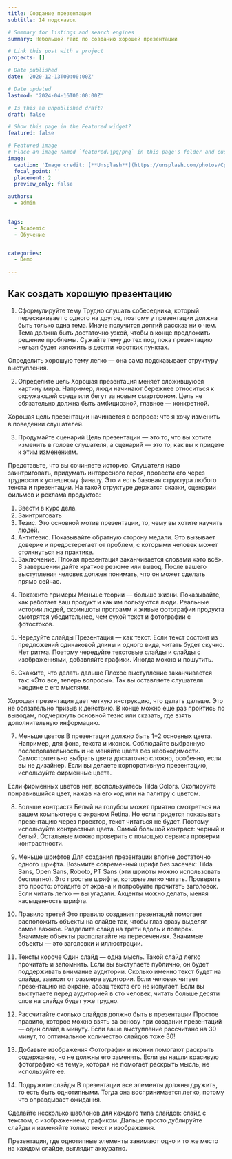 ```yaml
---
title: Создание презентации
subtitle: 14 подсказок

# Summary for listings and search engines
summary: Небольшой гайд по созданию хорошей презентации

# Link this post with a project
projects: []

# Date published
date: '2020-12-13T00:00:00Z'

# Date updated
lastmod: '2024-04-16T00:00:00Z'

# Is this an unpublished draft?
draft: false

# Show this page in the Featured widget?
featured: false

# Featured image
# Place an image named `featured.jpg/png` in this page's folder and customize its options here.
image:
  caption: 'Image credit: [**Unsplash**](https://unsplash.com/photos/CpkOjOcXdUY)'
  focal_point: ''
  placement: 2
  preview_only: false

authors:
  - admin
  

tags:
  - Academic
  - Обучение


categories:
  - Demo
  
---
```



## Как создать хорошую презентацию


1. Сформулируйте тему
Трудно слушать собеседника, который перескакивает с одного на другое, поэтому у презентации должна быть только одна тема. Иначе получится долгий рассказ ни о чем. Тема должна быть достаточно узкой, чтобы в конце предложить решение проблемы. Сужайте тему до тех пор, пока презентацию нельзя будет изложить в десяти коротких пунктах.

Определить хорошую тему легко — она сама подсказывает структуру выступления.

2. Определите цель
Хорошая презентация меняет сложившуюся картину мира. Например, люди начинают бережнее относиться к окружающей среде или бегут за новым смартфоном. Цель не обязательно должна быть амбициозной, главное — конкретной.

Хорошая цель презентации начинается с вопроса: что я хочу изменить в поведении слушателей.


3. Продумайте сценарий
Цель презентации — это то, что вы хотите изменить в голове слушателя, а сценарий — это то, как вы к придете к этим изменениям.

Представьте, что вы сочиняете историю. Слушателя надо заинтриговать, придумать интересного героя, провести его через трудности к успешному финалу. Это и есть базовая структура любого текста и презентации. На такой структуре держатся сказки, сценарии фильмов и реклама продуктов:
1) Ввести в курс дела. 
2) Заинтриговать
3) Тезис. Это основной мотив презентации, то, чему вы хотите научить людей.
4) Антитезис. Показывайте обратную сторону медали. Это вызывает доверие и предостерегает от проблем, с которыми человек может столкнуться на практике. 
5) Заключение. Плохая презентация заканчивается словами «это всё». В завершении дайте краткое резюме или вывод. После вашего выступления человек должен понимать, что он может сделать прямо сейчас. 

4. Покажите примеры
Меньше теории — больше жизни. Показывайте, как работает ваш продукт и как им пользуются люди. 
Реальные истории людей, скриншоты программ и живые фотографии продукта смотрятся убедительнее, чем сухой текст и фотографии с фотостоков. 

5. Чередуйте слайды
Презентация — как текст. Если текст состоит из предложений одинаковой длины и одного вида, читать будет скучно. Нет ритма. Поэтому чередуйте текстовые слайды и слайды с изображениями, добавляйте графики. Иногда можно и пошутить.


6. Скажите, что делать дальше
Плохое выступление заканчивается так: «Это все, теперь вопросы». Так вы оставляете слушателя наедине с его мыслями.

Хорошая презентация дает четкую инструкцию, что делать дальше. Это не обязательно призыв к действию. В конце можно еще раз пройтись по выводам, подчеркнуть основной тезис или сказать, где взять дополнительную информацию. 


7. Меньше цветов
В презентации должно быть 1−2 основных цвета. Например, для фона, текста и иконок. Соблюдайте выбранную последовательность и не меняйте цвета без необходимости. Самостоятельно выбрать цвета достаточно сложно, особенно, если вы не дизайнер. Если вы делаете корпоративную презентацию, используйте фирменные цвета.

Если фирменных цветов нет, воспользуйтесь Tilda Colors. Скопируйте понравившийся цвет, нажав на его код или на палитру с цветом.


8. Больше контраста
Белый на голубом может приятно смотреться на вашем компьютере с экраном Retina. Но если придется показывать презентацию через проектор, текст читаться не будет. Поэтому используйте контрастные цвета. Самый большой контраст: черный и белый. Остальные можно проверить с помощью сервиса проверки контрастности. 


9. Меньше шрифтов
Для создания презентации вполне достаточно одного шрифта. Возьмите современный шрифт без засечек: Tilda Sans, Open Sans, Roboto, PT Sans (эти шрифты можно использовать бесплатно). Это простые шрифты, которые легко читать. Проверить это просто: отойдите от экрана и попробуйте прочитать заголовок. Если читать легко — вы угадали. Акценты можно делать, меняя насыщенность шрифта.


10. Правило третей
Это правило создания презентаций помогает расположить объекты на слайде так, чтобы глаз сразу выделял самое важное. Разделите слайд на трети вдоль и поперек. Значимые объекты располагайте на пересечениях. Значимые объекты — это заголовки и иллюстрации. 


11. Тексты короче
Один слайд — одна мысль. Такой слайд легко прочитать и запомнить. Если вы выступаете публично, он будет поддерживать внимание аудитории. Сколько именно текст будет на слайде, зависит от размера аудитории. Если человек читает презентацию на экране, абзац текста его не испугает. Если вы выступаете перед аудиторией в сто человек, читать больше десяти слов на слайде будет уже трудно.


12. Рассчитайте сколько слайдов должно быть в презентации
Простое правило, которое можно взять за основу при создании презентаций — один слайд в минуту. Если ваше выступление рассчитано на 30 минут, то оптимальное количество слайдов тоже 30!


13. Добавьте изображения
Фотографии и иконки помогают раскрыть содержание, но не должны его заменять. Если вы нашли красивую фотографию «в тему», которая не помогает раскрыть мысль, не используйте ее.


14. Подружите слайды
В презентации все элементы должны дружить, то есть быть однотипными. Тогда она воспринимается легко, потому что оправдывает ожидания.

Сделайте несколько шаблонов для каждого типа слайдов: слайд с текстом, с изображением, графиком. Дальше просто дублируйте слайды и изменяйте только текст и изображения.

Презентация, где однотипные элементы занимают одно и то же место на каждом слайде, выглядит аккуратно.



